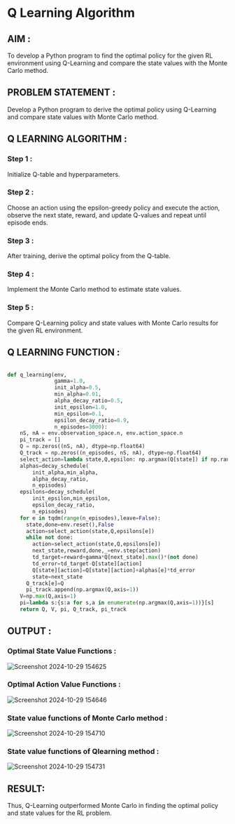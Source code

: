 # Q Learning Algorithm

## AIM :

To develop a Python program to find the optimal policy for the given RL environment using Q-Learning and compare the state values with the Monte Carlo method.

## PROBLEM STATEMENT :

Develop a Python program to derive the optimal policy using Q-Learning and compare state values with Monte Carlo method.

## Q LEARNING ALGORITHM :

### Step 1 :

Initialize Q-table and hyperparameters.

### Step 2 :

Choose an action using the epsilon-greedy policy and execute the action, observe the next state, reward, and update Q-values and repeat until episode ends.

### Step 3 :

After training, derive the optimal policy from the Q-table.

### Step 4 :

Implement the Monte Carlo method to estimate state values.

### Step 5 :

Compare Q-Learning policy and state values with Monte Carlo results for the given RL environment.

## Q LEARNING FUNCTION :

```python

def q_learning(env,
               gamma=1.0,
               init_alpha=0.5,
               min_alpha=0.01,
               alpha_decay_ratio=0.5,
               init_epsilon=1.0,
               min_epsilon=0.1,
               epsilon_decay_ratio=0.9,
               n_episodes=3000):
    nS, nA = env.observation_space.n, env.action_space.n
    pi_track = []
    Q = np.zeros((nS, nA), dtype=np.float64)
    Q_track = np.zeros((n_episodes, nS, nA), dtype=np.float64)
    select_action=lambda state,Q,epsilon: np.argmax(Q[state]) if np.random.random()>epsilon else np.random.randint(len(Q[state]))
    alphas=decay_schedule(
        init_alpha,min_alpha,
        alpha_decay_ratio,
        n_episodes)
    epsilons=decay_schedule(
        init_epsilon,min_epsilon,
        epsilon_decay_ratio,
        n_episodes)
    for e in tqdm(range(n_episodes),leave=False):
      state,done=env.reset(),False
      action=select_action(state,Q,epsilons[e])
      while not done:
        action=select_action(state,Q,epsilons[e])
        next_state,reward,done,_=env.step(action)
        td_target=reward+gamma*Q[next_state].max()*(not done)
        td_error=td_target-Q[state][action]
        Q[state][action]=Q[state][action]+alphas[e]*td_error
        state=next_state
      Q_track[e]=Q
      pi_track.append(np.argmax(Q,axis=1))
    V=np.max(Q,axis=1)
    pi=lambda s:{s:a for s,a in enumerate(np.argmax(Q,axis=1))}[s]
    return Q, V, pi, Q_track, pi_track

```

## OUTPUT :

### Optimal State Value Functions :


![Screenshot 2024-10-29 154625](https://github.com/user-attachments/assets/c8a06424-00bb-4f14-86e7-e4e4cd3ca827)




### Optimal Action Value Functions :


![Screenshot 2024-10-29 154646](https://github.com/user-attachments/assets/9b637f6a-89d0-4b69-a94e-071d5abf63d6)



### State value functions of Monte Carlo method :

![Screenshot 2024-10-29 154710](https://github.com/user-attachments/assets/3a7ec2d1-0832-43a8-9726-0ccdbea3f56c)


### State value functions of Qlearning method :

![Screenshot 2024-10-29 154731](https://github.com/user-attachments/assets/7d15f10d-600a-493f-a117-9a406d9956a7)


## RESULT:

Thus, Q-Learning outperformed Monte Carlo in finding the optimal policy and state values for the RL problem.
